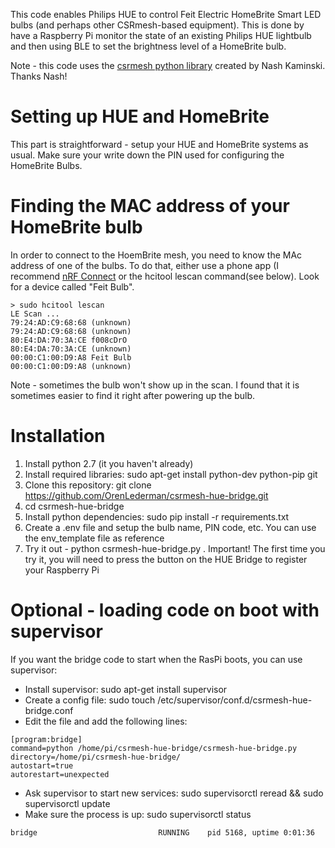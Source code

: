 This code enables Philips HUE to control Feit Electric HomeBrite Smart LED bulbs (and perhaps other CSRmesh-based
equipment). This is done by have a Raspberry Pi monitor the state of an existing Philips HUE lightbulb and then using
BLE to set the brightness level of a HomeBrite bulb.

Note - this code uses the [csrmesh python library](https://github.com/nkaminski/csrmesh) created by Nash Kaminski.
Thanks Nash!

# Setting up HUE and HomeBrite
This part is straightforward - setup your HUE and HomeBrite systems as usual. Make sure your write down the PIN used
 for configuring the HomeBrite Bulbs.

# Finding the MAC address of your HomeBrite bulb
In order to connect to the HoemBrite mesh, you need to know the MAc address of one of the bulbs. To do that, either use
a phone app (I recommend [nRF Connect](https://play.google.com/store/apps/details?id=no.nordicsemi.android.mcp) or the
hcitool lescan command(see below). Look for a device called "Feit Bulb".

```
> sudo hcitool lescan
LE Scan ...
79:24:AD:C9:68:68 (unknown)
79:24:AD:C9:68:68 (unknown)
80:E4:DA:70:3A:CE f008cDrO
80:E4:DA:70:3A:CE (unknown)
00:00:C1:00:D9:A8 Feit Bulb
00:00:C1:00:D9:A8 (unknown)
```

Note - sometimes the bulb won't show up in the scan. I found that it is sometimes easier to find it right after powering
up the bulb.

# Installation
1. Install python 2.7 (it you haven't already)
2. Install required libraries: sudo apt-get install python-dev python-pip git
3. Clone this repository: git clone https://github.com/OrenLederman/csrmesh-hue-bridge.git
4. cd csrmesh-hue-bridge
5. Install python dependencies: sudo pip install -r requirements.txt
6. Create a .env file and setup the bulb name, PIN code, etc. You can use the env_template file as reference
7. Try it out - python csrmesh-hue-bridge.py . Important! The first time you try it, you will need to press the button
on the HUE Bridge to register your Raspberry Pi

# Optional - loading code on boot with supervisor
If you want the bridge code to start when the RasPi boots, you can use supervisor:

* Install supervisor: sudo apt-get install supervisor
* Create a config file: sudo touch /etc/supervisor/conf.d/csrmesh-hue-bridge.conf
* Edit the file and add the following lines:
```
[program:bridge]
command=python /home/pi/csrmesh-hue-bridge/csrmesh-hue-bridge.py
directory=/home/pi/csrmesh-hue-bridge/
autostart=true
autorestart=unexpected
```
* Ask supervisor to start new services: sudo supervisorctl reread && sudo supervisorctl update
* Make sure the process is up: sudo supervisorctl status
```
bridge                           RUNNING    pid 5168, uptime 0:01:36
```
